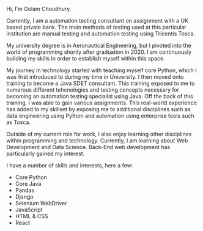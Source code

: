 Hi, I'm Golam Choudhury. 

Currently, I am a automation testing consultant on assignment with a UK based private bank. The main methods of testing used at this particular institution are manual testing and automation testing using Tricentis Tosca. 

My university degree is in Aeronautical Engineering, but I pivoted into the world of programming shortly after graduation in 2020. 
I am continuously building my skills in order to establish myself within this space. 

My journey in technology started with teaching myself core Python, which I was first introduced to during my time in University. I then moved onto training to become a Java SDET consultant. 
This training exposed to me to numerous different tehcnologies and testing concepts necessary for becoming an automation testing specialist using Java. Off the back of this training, I was able to gain various assignments. 
This real-world experience has added to my skillset by exposing me to additional disciplines such as data engineering using Python and automation using enterprise tools such as Tosca. 

Outside of my current role for work, I also enjoy learning other disciplines within programming and technology. Currently, I am learning about Web Development and Data Science. Back-End web development has particularly gained my interest.

I have a number of skills and interests, here a few:
- Core Python
- Core Java
- Pandas
- Django
- Selenium WebDriver
- JavaScript
- HTML & CSS
- React
